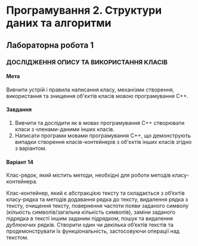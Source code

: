 # Програмування 2. Структури даних та алгоритми

## Лабораторна робота 1

### ДОСЛІДЖЕННЯ ОПИСУ ТА ВИКОРИСТАННЯ КЛАСІВ

#### Мета

Вивчити устрій і правила написання класу, механізми створення, використання та знищення об'єктів класів мовою програмування С++.

#### Завдання

1. Вивчити та дослідити як в мовах програмування С++ створювати класи з членами-даними інших класів.
2. Написати програми мовами програмування С++, що демонструють випадки створення класів-контейнерів з об'єктів інших класів згідно з варіантом.

#### Варіант 14

Клас-рядок, який містить методи, необхідні для роботи методів класу-контейнера.

Клас-контейнер, який є абстракцією тексту та складається з об’єктів класу-рядка та методів додавання рядка до тексту, видалення рядка з тексту, очищення тексту, повернення чаcтоти появи заданого символу (кількість символів/загальна кількість символів), заміни заданого підрядка в тексті іншим заданим підрядком, пошук та видалення дублюючих рядків.
Створити один чи декілька об’єктів текстів та продемонструвати їх функціональність, застосовуючи операції над текстом.
